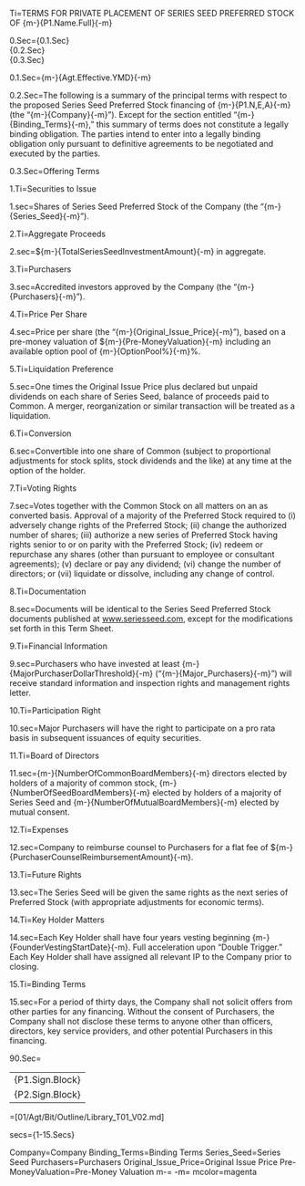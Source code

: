 Ti=TERMS FOR PRIVATE PLACEMENT OF SERIES SEED PREFERRED STOCK OF {m-}{P1.Name.Full}{-m}

0.Sec={0.1.Sec}<br>{0.2.Sec}<br>{0.3.Sec}<br>

0.1.Sec={m-}{Agt.Effective.YMD}{-m}

0.2.Sec=The following is a summary of the principal terms with respect to the proposed Series Seed Preferred Stock financing of {m-}{P1.N,E,A}{-m} (the “{m-}{Company}{-m}”).  Except for the section entitled “{m-}{Binding_Terms}{-m},” this summary of terms does not constitute a legally binding obligation.  The parties intend to enter into a legally binding obligation only pursuant to definitive agreements to be negotiated and executed by the parties.

0.3.Sec=Offering Terms

1.Ti=Securities to Issue

1.sec=Shares of Series Seed Preferred Stock of the Company (the “{m-}{Series_Seed}{-m}”).

2.Ti=Aggregate Proceeds

2.sec=${m-}{TotalSeriesSeedInvestmentAmount}{-m} in aggregate.

3.Ti=Purchasers

3.sec=Accredited investors approved by the Company (the “{m-}{Purchasers}{-m}”).

4.Ti=Price Per Share

4.sec=Price per share (the “{m-}{Original_Issue_Price}{-m}”), based on a pre-money valuation of ${m-}{Pre-MoneyValuation}{-m} including an available option pool of {m-}{OptionPool%}{-m}%.

5.Ti=Liquidation Preference

5.sec=One times the Original Issue Price plus declared but unpaid dividends on each share of Series Seed, balance of proceeds paid to Common.  A merger, reorganization or similar transaction will be treated as a liquidation.

6.Ti=Conversion

6.sec=Convertible into one share of Common (subject to proportional adjustments for stock splits, stock dividends and the like) at any time at the option of the holder.

7.Ti=Voting Rights

7.sec=Votes together with the Common Stock on all matters on an as converted basis.  Approval of a majority of the Preferred Stock required to (i) adversely change rights of the Preferred Stock; (ii) change the authorized number of shares; (iii) authorize a new series of Preferred Stock having rights senior to or on parity with the Preferred Stock; (iv) redeem or repurchase any shares (other than pursuant to employee or consultant agreements); (v) declare or pay any dividend; (vi) change the number of directors; or (vii) liquidate or dissolve, including any change of control.

8.Ti=Documentation

8.sec=Documents will be identical to the Series Seed Preferred Stock documents published at www.seriesseed.com, except for the modifications set forth in this Term Sheet.    

9.Ti=Financial Information

9.sec=Purchasers who have invested at least {m-}{MajorPurchaserDollarThreshold}{-m} (“{m-}{Major_Purchasers}{-m}”) will receive standard information and inspection rights and management rights letter.

10.Ti=Participation Right

10.sec=Major Purchasers will have the right to participate on a pro rata basis in subsequent issuances of equity securities.

11.Ti=Board of Directors

11.sec={m-}{NumberOfCommonBoardMembers}{-m} directors elected by holders of a majority of common stock, {m-}{NumberOfSeedBoardMembers}{-m} elected by holders of a majority of Series Seed and {m-}{NumberOfMutualBoardMembers}{-m} elected by mutual consent.

12.Ti=Expenses

12.sec=Company to reimburse counsel to Purchasers for a flat fee of ${m-}{PurchaserCounselReimbursementAmount}{-m}.

13.Ti=Future Rights

13.sec=The Series Seed will be given the same rights as the next series of Preferred Stock (with appropriate adjustments for economic terms).

14.Ti=Key Holder Matters

14.sec=Each Key Holder shall have four years vesting beginning {m-}{FounderVestingStartDate}{-m}. Full acceleration upon “Double Trigger.” Each Key Holder shall have assigned all relevant IP to the Company prior to closing.

15.Ti=Binding Terms

15.sec=For a period of thirty days, the Company shall not solicit offers from other parties for any financing.  Without the consent of Purchasers, the Company shall not disclose these terms to anyone other than officers, directors, key service providers, and other potential Purchasers in this financing.

90.Sec=<table><tr><td>{P1.Sign.Block}</td></tr><tr><td>{P2.Sign.Block}</td></tr></table>


=[01/Agt/Bit/Outline/Library_T01_V02.md]

secs={1-15.Secs}

Company=Company
Binding_Terms=Binding Terms
Series_Seed=Series Seed
Purchasers=Purchasers
Original_Issue_Price=Original Issue Price
Pre-MoneyValuation=Pre-Money Valuation
m-=<font color="{mcolor}">
-m=</font>
mcolor=magenta
